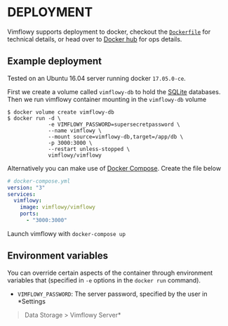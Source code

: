 # DEPLOYMENT

Vimflowy supports deployment to docker, checkout the
[`Dockerfile`](/Dockerfile) for technical details, or head over to [Docker
hub](https://hub.docker.com/r/vimflowy/vimflowy/) for ops details.

## Example deployment

Tested on an Ubuntu 16.04 server running docker `17.05.0-ce`.

First we create a volume called `vimflowy-db` to hold the
[SQLite](storage/SQLite.md) databases. Then we run vimflowy container mounting
in the `vimflowy-db` volume

```
$ docker volume create vimflowy-db
$ docker run -d \
             -e VIMFLOWY_PASSWORD=supersecretpassword \
             --name vimflowy \
             --mount source=vimflowy-db,target=/app/db \
             -p 3000:3000 \
             --restart unless-stopped \
             vimflowy/vimflowy
```

Alternatively you can make use of [Docker Compose](https://docs.docker.com/compose/). Create the file below

```yaml
# docker-compose.yml
version: "3"
services:
  vimflowy:
    image: vimflowy/vimflowy
    ports:
      - "3000:3000"
```

Launch vimflowy with `docker-compose up`


## Environment variables

You can override certain aspects of the container through environment variables that (specified in `-e` options in the `docker run` command).

* `VIMFLOWY_PASSWORD`: The server password, specified by the user in *Settings
> Data Storage > Vimflowy Server*
